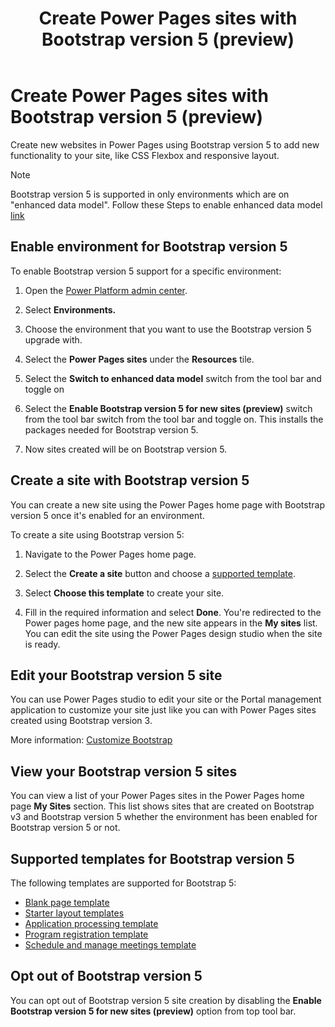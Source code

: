 ﻿---
title: Create Power Pages sites with Bootstrap version 5 (preview)
description: Learn how to create Power Pages sites with Bootstrap version 5.
author: 
ms.topic: conceptual
ms.custom: 
ms.date: 09/11/2023
ms.subservice:
ms.author: 
ms.reviewer: kkendrick
contributors:
    - ProfessorKendrick
---

# Create Power Pages sites with Bootstrap version 5 (preview)

Create new websites in Power Pages using Bootstrap version 5 to add new functionality to your site, like CSS Flexbox and responsive layout.

>[!NOTE]
> Bootstrap version 5 is supported in only environments which are on "enhanced data model". Follow these Steps to enable enhanced data model [link](https://learn.microsoft.com/en-us/power-pages/admin/enhanced-data-model#enable-the-enhanced-data-model-in-an-environment)

## Enable environment for Bootstrap version 5

To enable Bootstrap version 5 support for a specific environment:

1. Open the [Power Platform admin center](https://admin.powerplatform.microsoft.com/).

1. Select **Environments.**

1. Choose the environment that you want to use the Bootstrap version 5 upgrade with.

1. Select the **Power Pages sites** under the **Resources** tile.

1. Select the **Switch to enhanced data model** switch from the tool bar and toggle on

1. Select the **Enable Bootstrap version 5 for new sites (preview)** switch from the tool bar switch from the tool bar and toggle on. This installs the packages needed for Bootstrap version 5.

1. Now sites created will be on Bootstrap version 5.

## Create a site with Bootstrap version 5

You can create a new site using the Power Pages home page with Bootstrap version 5 once it's enabled for an environment.

To create a site using Bootstrap version 5:

1. Navigate to the Power Pages home page.

1. Select the **Create a site** button and choose a [supported template](#templates-supported-for-bootstrap-version-5).

1. Select **Choose this template** to create your site.

1. Fill in the required information and select **Done**. You're redirected to the Power pages home page, and the new site appears in the **My sites** list. You can edit the site using the Power Pages design studio when the site is ready.

## Edit your Bootstrap version 5 site

You can use Power Pages studio to edit your site or the Portal management application to customize your site just like you can with Power Pages sites created using Bootstrap version 3.

More information: [Customize Bootstrap](../configure/bootstrap-overview.md#customize-bootstrap)

## View your Bootstrap version 5 sites

You can view a list of your Power Pages sites in the Power Pages home page **My Sites** section. This list shows sites that are created on Bootstrap v3 and Bootstrap version 5 whether the environment has been enabled for Bootstrap version 5 or not.

## Supported templates for Bootstrap version 5

The following templates are supported for Bootstrap 5:

- [Blank page template](../templates/blank.md)
- [Starter layout templates](../templates/starter-layout.md)
- [Application processing template](../templates/building-permit.md)
- [Program registration template](../templates/after-school.md)
- [Schedule and manage meetings template](../templates/book-a-meeting.md)

## Opt out of Bootstrap version 5

You can opt out of Bootstrap version 5 site creation by disabling the **Enable Bootstrap version 5 for new sites (preview)** option from top tool bar.

